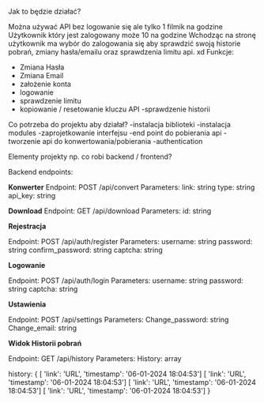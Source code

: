Jak to będzie działać?

Można używać API bez logowanie się ale tylko 1 filmik na godzine
Użytkownik który jest zalogowany może 10 na godzine
Wchodząc na stronę użytkownik ma wybór do zalogowania się aby sprawdzić swoją historie pobrań, zmiany hasła/emailu oraz sprawdzenia limitu api.
xd
Funkcje:

- Zmiana Hasła
- Zmiana Email
- założenie konta
- logowanie
- sprawdzenie limitu
- kopiowanie / resetowanie kluczu API
  -sprawdzenie historii

Co potrzeba do projektu aby działał?
-instalacja biblioteki
-instalacja modules
-zaprojetkowanie interfejsu
-end point do pobierania api
-tworzenie api do konwertowania/pobierania
-authentication

Elementy projekty np. co robi backend / frontend?

Backend endpoints:

**Konwerter**
Endpoint: POST /api/convert
Parameters:
link: string
type: string
api_key: string

**Download**
Endpoint: GET /api/download
Parameters:
id: string

**Rejestracja**

Endpoint: POST /api/auth/register
Parameters:
username: string
password: string
confirm_password: string
captcha: string

**Logowanie**

Endpoint: POST /api/auth/login
Parameters:
username: string
password: string
captcha: string

**Ustawienia**

Endpoint: POST /api/settings
Parameters:
Change_password: string
Change_email: string

**Widok Historii pobrań**

Endpoint: GET /api/history
Parameters:
History: array

history: {
[ 'link': 'URL', 'timestamp': '06-01-2024 18:04:53']
[ 'link': 'URL', 'timestamp': '06-01-2024 18:04:53']
[ 'link': 'URL', 'timestamp': '06-01-2024 18:04:53']
[ 'link': 'URL', 'timestamp': '06-01-2024 18:04:53']
}
